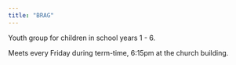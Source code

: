 ```yaml
---
title: "BRAG"
---
```


Youth group for children in school years 1 - 6.

Meets every Friday during term-time, 6:15pm at the church building.